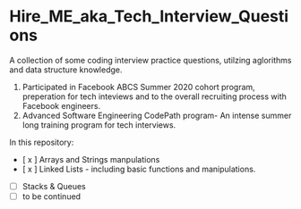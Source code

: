 # Hire_ME_aka_Tech_Interview_Questions

A collection of some coding interview practice questions, utilzing aglorithms and data structure knowledge. 

1. Participated in Facebook ABCS Summer 2020 cohort program, preperation for tech inteviews and to the overall recruiting process with Facebook engineers.
2. Advanced Software Engineering CodePath program- An intense summer long training program for tech interviews. 

  In this repository: 
- [ x ] Arrays and Strings manpulations   
- [ x ] Linked Lists - including basic functions and manipulations.
- [ ] Stacks & Queues 
- [ ] to be continued 
